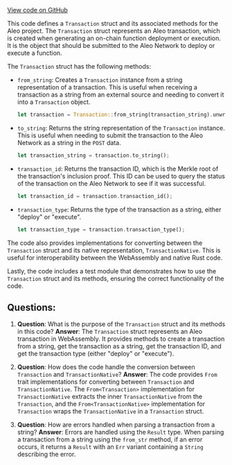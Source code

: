 [View code on GitHub](https://github.com/AleoHQ/aleo/wasm/src/programs/transaction.rs)

This code defines a `Transaction` struct and its associated methods for the Aleo project. The `Transaction` struct represents an Aleo transaction, which is created when generating an on-chain function deployment or execution. It is the object that should be submitted to the Aleo Network to deploy or execute a function.

The `Transaction` struct has the following methods:

- `from_string`: Creates a `Transaction` instance from a string representation of a transaction. This is useful when receiving a transaction as a string from an external source and needing to convert it into a `Transaction` object.
    ```rust
    let transaction = Transaction::from_string(transaction_string).unwrap();
    ```

- `to_string`: Returns the string representation of the `Transaction` instance. This is useful when needing to submit the transaction to the Aleo Network as a string in the `POST` data.
    ```rust
    let transaction_string = transaction.to_string();
    ```

- `transaction_id`: Returns the transaction ID, which is the Merkle root of the transaction's inclusion proof. This ID can be used to query the status of the transaction on the Aleo Network to see if it was successful.
    ```rust
    let transaction_id = transaction.transaction_id();
    ```

- `transaction_type`: Returns the type of the transaction as a string, either "deploy" or "execute".
    ```rust
    let transaction_type = transaction.transaction_type();
    ```

The code also provides implementations for converting between the `Transaction` struct and its native representation, `TransactionNative`. This is useful for interoperability between the WebAssembly and native Rust code.

Lastly, the code includes a test module that demonstrates how to use the `Transaction` struct and its methods, ensuring the correct functionality of the code.
## Questions: 
 1. **Question**: What is the purpose of the `Transaction` struct and its methods in this code?
   **Answer**: The `Transaction` struct represents an Aleo transaction in WebAssembly. It provides methods to create a transaction from a string, get the transaction as a string, get the transaction ID, and get the transaction type (either "deploy" or "execute").

2. **Question**: How does the code handle the conversion between `Transaction` and `TransactionNative`?
   **Answer**: The code provides `From` trait implementations for converting between `Transaction` and `TransactionNative`. The `From<Transaction>` implementation for `TransactionNative` extracts the inner `TransactionNative` from the `Transaction`, and the `From<TransactionNative>` implementation for `Transaction` wraps the `TransactionNative` in a `Transaction` struct.

3. **Question**: How are errors handled when parsing a transaction from a string?
   **Answer**: Errors are handled using the `Result` type. When parsing a transaction from a string using the `from_str` method, if an error occurs, it returns a `Result` with an `Err` variant containing a `String` describing the error.